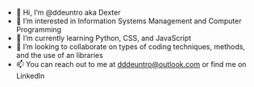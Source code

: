 - 👋 Hi, I’m @ddeuntro aka Dexter
- 👀 I’m interested in Information Systems Management and Computer Programming
- 🌱 I’m currently learning Python, CSS, and JavaScript
- 💞️ I’m looking to collaborate on types of coding techniques, methods, and the use of an libraries 
- 📫 You can reach out to me at dddeuntro@outlook.com or find me on LinkedIn

<!---
ddeuntro/ddeuntro is a ✨ special ✨ repository because its `README.md` (this file) appears on your GitHub profile.
You can click the Preview link to take a look at your changes.
--->
